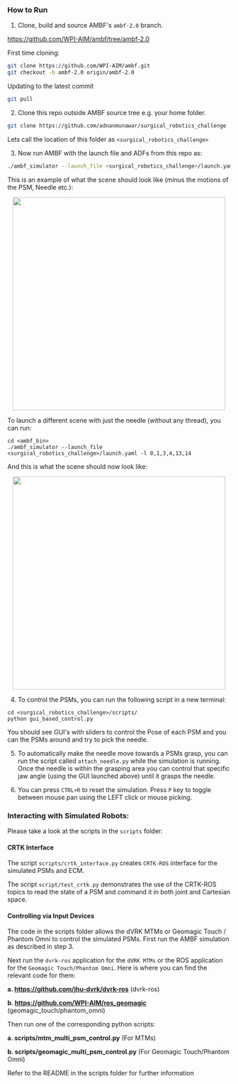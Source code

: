 ### How to Run

1. Clone, build and source AMBF's `ambf-2.0` branch.

https://github.com/WPI-AIM/ambf/tree/ambf-2.0

First time cloning:
```bash
git clone https://github.com/WPI-AIM/ambf.git
git checkout -b ambf-2.0 origin/ambf-2.0
```
Updating to the latest commit
```bash
git pull
```

2. Clone this repo outside AMBF source tree e.g. your home folder.

```bash
git clone https://github.com/adnanmunawar/surgical_robotics_challenge
```

Lets call the location of this folder as
`<surgical_robotics_challenge>`

3. Now run AMBF with the launch file and ADFs from this repo as:



```bash
./ambf_simulator --launch_file <surgical_robotics_challenge>/launch.yaml -l 0,1,3,4,14,15
```
This is an example of what the scene should look like (minus the motions of the PSM, Needle etc.):


<p align="center">
<img src=Media/figure_eight.gif width="480"/>
</p>

To launch a different scene with just the needle (without any thread), you can run:

```
cd <ambf_bin>
./ambf_simulator --launch_file <surgical_robotics_challenge>/launch.yaml -l 0,1,3,4,13,14
```

And this is what the scene should now look like:

<p align="center">
<img src=Media/sample_scene.gif width="480"/>
</p>




4. To control the PSMs, you can run the following script in a new terminal:
```
cd <surgical_robotics_challenge>/scripts/
python gui_based_control.py
```
You should see GUI's with sliders to control the Pose of each PSM and you can the PSMs around and try to pick the needle.

5. To automatically make the needle move towards a PSMs grasp, you can run the script called `attach_needle.py` while
the simulation is running. Once the needle is within the grasping area you can control that specific jaw angle (using the GUI launched above) until it grasps the needle.

6. You can press `CTRL+R` to reset the simulation. Press `P` key to toggle between mouse pan using the LEFT click or mouse picking.

### Interacting with Simulated Robots:
Please take a look at the scripts in the `scripts` folder:

#### CRTK Interface
The script `scripts/crtk_interface.py` creates `CRTK-ROS` interface for the simulated PSMs and ECM.

The script `script/test_crtk.py` demonstrates the use of the CRTK-ROS topics to read the state of a PSM and command it in both joint and Cartesian space.


#### Controlling via Input Devices
The code in the scripts folder allows the dVRK MTMs or Geomagic Touch / Phantom Omni to control the simulated PSMs.
First run the AMBF simulation as described in step 3.

Next run the `dvrk-ros` application for the `dVRK MTMs` or the ROS application for the `Geomagic Touch/Phantom Omni`. Here is where you can find the relevant code for them:

**a. https://github.com/jhu-dvrk/dvrk-ros** (dvrk-ros)

**b. https://github.com/WPI-AIM/ros_geomagic** (geomagic_touch/phantom_omni)

Then run one of the corresponding python scripts:

**a. scripts/mtm_multi_psm_control.py** (For MTMs)

**b. scripts/geomagic_multi_psm_control.py** (For Geomagic Touch/Phantom Omni)

Refer to the README in the scripts folder for further information

